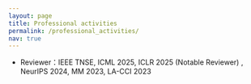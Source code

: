 ```yaml
---
layout: page
title: Professional activities
permalink: /professional_activities/
nav: true
---
```


- Reviewer：IEEE TNSE, ICML 2025, ICLR 2025 (Notable Reviewer) , NeurIPS 2024, MM 2023, LA-CCI 2023
